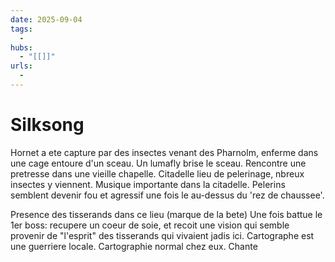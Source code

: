 ```yaml
---
date: 2025-09-04
tags:
  - 
hubs:
  - "[[]]"
urls:
  -
---
```



# Silksong 


Hornet a ete capture par des insectes venant des Pharnolm, enferme dans une cage entoure d'un sceau. Un lumafly brise le sceau.
Rencontre une pretresse dans une vieille chapelle.
Citadelle lieu de pelerinage, nbreux insectes y viennent. Musique importante dans la citadelle.
Pelerins semblent devenir fou et agressif une  fois le au-dessus du 'rez de chaussee'.

Presence des tisserands dans ce lieu (marque de la bete)
Une fois battue le 1er boss: recupere un coeur de soie, et recoit une vision qui semble provenir de "l'esprit" des tisserands qui vivaient jadis ici.
Cartographe est une guerriere locale. Cartographie normal chez eux. Chante
